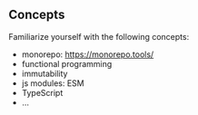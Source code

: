 
## Concepts

Familiarize yourself with the following concepts:

- monorepo: https://monorepo.tools/
- functional programming
- immutability
- js modules: ESM
- TypeScript
- ...
